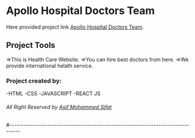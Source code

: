 # Apollo Hospital Doctors Team

Here provided project link [Apollo Hospital Doctors Team](https://doctor-asif.netlify.app/).

## Project Tools
=>This is Health Care Website.
=>You can hire best doctors from here.
=>We provide international helath service.

### Project created by:
-HTML
-CSS
-JAVASCRIPT
-REACT JS

###### All Right Reserved by [Asif Mohammed Sifat](https://www.facebook.com/asif.engrr)


#----------------------------------------------------------------------------------